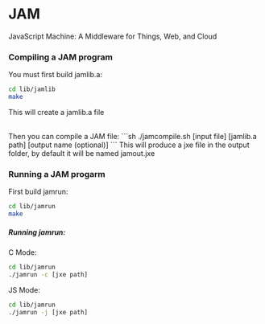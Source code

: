 # JAM
JavaScript Machine: A Middleware for Things, Web, and Cloud

### Compiling a JAM program
You must first build jamlib.a:
```sh
cd lib/jamlib
make
```
This will create a jamlib.a file

<br />
Then you can compile a JAM file:
```sh
./jamcompile.sh [input file] [jamlib.a path] [output name (optional)]
```
This will produce a jxe file in the output folder, by default it will be named jamout.jxe



### Running a JAM progarm
First build jamrun:
```sh
cd lib/jamrun
make
```

##### Running jamrun:
C Mode:
```sh
cd lib/jamrun
./jamrun -c [jxe path]
```

JS Mode:
```sh
cd lib/jamrun
./jamrun -j [jxe path]
```
